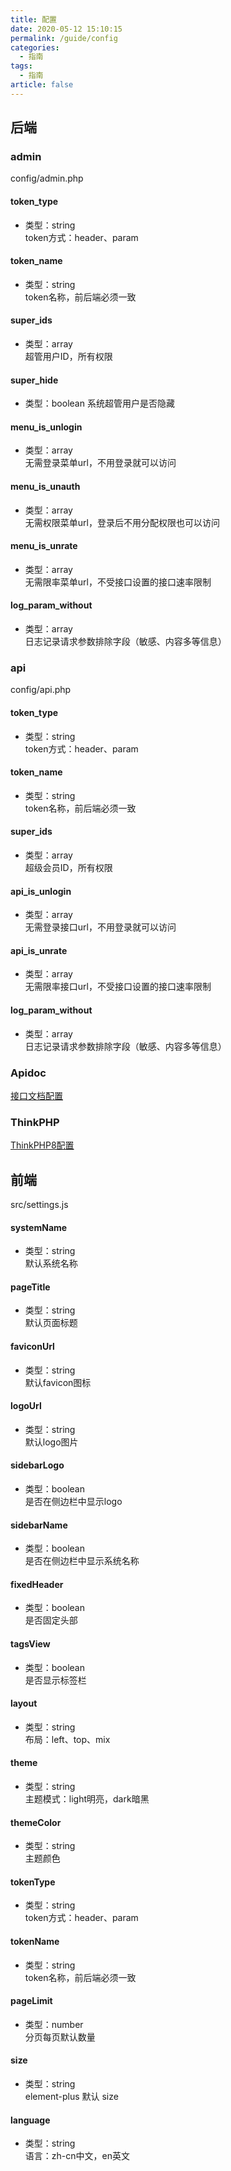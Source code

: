 ```yaml
---
title: 配置
date: 2020-05-12 15:10:15
permalink: /guide/config
categories: 
  - 指南
tags: 
  - 指南
article: false
---
```


## 后端

### admin
config/admin.php

#### token_type
- 类型：string  
token方式：header、param

#### token_name
- 类型：string  
token名称，前后端必须一致

#### super_ids
- 类型：array  
超管用户ID，所有权限

#### super_hide
- 类型：boolean 
系统超管用户是否隐藏

#### menu_is_unlogin
- 类型：array  
无需登录菜单url，不用登录就可以访问

#### menu_is_unauth
- 类型：array  
无需权限菜单url，登录后不用分配权限也可以访问

#### menu_is_unrate
- 类型：array  
无需限率菜单url，不受接口设置的接口速率限制

#### log_param_without
- 类型：array  
日志记录请求参数排除字段（敏感、内容多等信息）

### api  
config/api.php

#### token_type
- 类型：string  
token方式：header、param

#### token_name
- 类型：string  
token名称，前后端必须一致

#### super_ids
- 类型：array  
超级会员ID，所有权限

#### api_is_unlogin
- 类型：array  
无需登录接口url，不用登录就可以访问

#### api_is_unrate
- 类型：array  
无需限率接口url，不受接口设置的接口速率限制

#### log_param_without
- 类型：array  
日志记录请求参数排除字段（敏感、内容多等信息）

### Apidoc
[接口文档配置](https://docs.apidoc.icu/config/)

### ThinkPHP
[ThinkPHP8配置](https://doc.thinkphp.cn/v8_0/preface.html)

## 前端

src/settings.js

#### systemName
- 类型：string  
默认系统名称

#### pageTitle
- 类型：string  
默认页面标题

#### faviconUrl
- 类型：string  
默认favicon图标

#### logoUrl
- 类型：string  
默认logo图片

#### sidebarLogo
- 类型：boolean  
是否在侧边栏中显示logo

#### sidebarName
- 类型：boolean  
是否在侧边栏中显示系统名称

#### fixedHeader
- 类型：boolean  
是否固定头部

#### tagsView
- 类型：boolean  
是否显示标签栏

#### layout
- 类型：string  
布局：left、top、mix

#### theme
- 类型：string  
主题模式：light明亮，dark暗黑

#### themeColor
- 类型：string  
主题颜色

#### tokenType
- 类型：string  
token方式：header、param

#### tokenName
- 类型：string  
token名称，前后端必须一致

#### pageLimit
- 类型：number  
分页每页默认数量

#### size
- 类型：string  
element-plus 默认 size

#### language
- 类型：string  
语言：zh-cn中文，en英文
